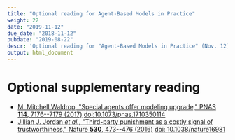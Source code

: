 ```yaml
---
title: "Optional reading for Agent-Based Models in Practice"
weight: 22
date: "2019-11-12"
due_date: "2018-11-12"
pubdate: "2019-08-22"
descr: 'Optional reading for "Agent-Based Models in Practice" (Nov. 12)'
output: html_document
---
```

# Optional supplementary reading

* [M. Mitchell Waldrop, "Special agents offer modeling upgrade," 
  PNAS **114**, 7176--7179 
  (2017)](/files/reading/waldrop_2017_special_agents.pdf)
  [doi:10.1073/pnas.1710350114](https://doi.org/10.1073/pnas.1710350114)
* [Jillian J. Jordan _et al._, "Third-party punishment as a costly signal of 
  trustworthiness," Nature **530**, 473--476 
  (2016)](/files/reading/jordan_2016_punishments.pdf)
  [doi: 10.1038/nature16981](https://doi.org/10.1038/nature16981)
